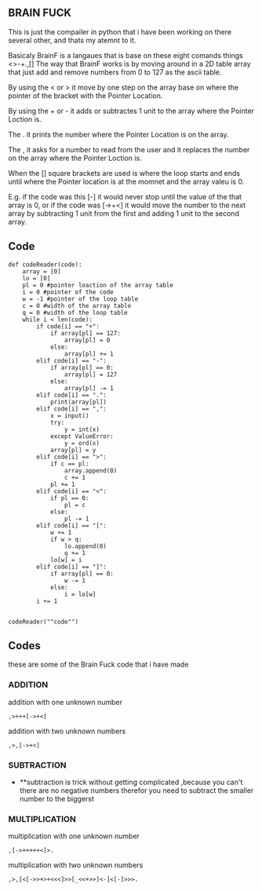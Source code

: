 ## BRAIN FUCK
This is just the compailer in python that i have been working on there several other, and thats my atemnt to it.

Basicaly BrainF is a langaues that is base on these eight comands things <>-+.,[]
The way that BrainF works is by moving around in a 2D table array that just add and remove numbers from 0 to 127 as the ascii table.

By using the < or > it move by one step on the array base on where the pointer of the bracket with the Pointer Location.

By using the + or - it adds or subtractes 1 unit to the array where the Pointer Loction is.

The . it prints the number where the Pointer Location is on the array.

The , it asks for a number to read from the user and it replaces the number on the array where the Pointer Loction is.

When the [] square brackets are used is where the loop starts and ends until where the Pointer location is at the momnet and the array valeu is 0. 

E.g. if the code was this [-] it would never stop until the value of the that array is 0, or if the code was [->+<] it would move the number to the next array by subtracting 1 unit from the first and adding 1 unit to the second array.

## Code
```
def codeReader(code):
    array = [0] 
    lo = [0] 
    pl = 0 #pointer loaction of the array table
    i = 0 #pointer of the code 
    w = -1 #pointer of the loop table
    c = 0 #width of the array table
    q = 0 #width of the loop table 
    while i < len(code):
        if code[i] == "+":
            if array[pl] == 127:
                array[pl] = 0
            else:
                array[pl] += 1
        elif code[i] == "-":
            if array[pl] == 0:
                array[pl] = 127
            else:
                array[pl] -= 1
        elif code[i] == ".":
            print(array[pl])
        elif code[i] == ",":
            x = input()
            try:
                y = int(x)
            except ValueError:
                y = ord(x)
            array[pl] = y
        elif code[i] == ">":
            if c == pl:
                array.append(0)
                c += 1
            pl += 1
        elif code[i] == "<":
            if pl == 0:
                pl = c
            else:
                pl -= 1
        elif code[i] == "[":
            w += 1
            if w > q:
                lo.append(0)
                q += 1
            lo[w] = i
        elif code[i] == "]":
            if array[pl] == 0:
                w -= 1
            else:
                i = lo[w]
        i += 1


codeReader(""code"")
```
## Codes

these are some of the Brain Fuck code that i have made

### ADDITION

addition with one unknown number
```
,>+++[->+<]
```

addition with two unknown numbers
```
,>,[->+<]
```
### SUBTRACTION

* **subtraction is trick without getting complicated ,because you can't there are no negative numbers therefor you need to subtract the smaller number to the biggerst 

### MULTIPLICATION

multiplication with one unknown number
```
,[->+++++<]>.
```

multiplication with two unknown numbers
```
,>,[<[->>+>+<<<]>>[_<<+>>]<-]<[-]>>>.
```

